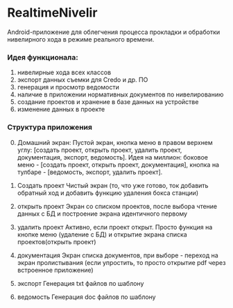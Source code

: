 # RealtimeNivelir
 
Android-приложение для облегчения процесса прокладки и обработки нивелирного хода в режиме реального времени.

### Идея функционала:

1. нивелирные хода всех классов
2. экспорт данных съемки для Credo и др. ПО
3. генерация и просмотр ведомости
4. наличие в приложении нормативных документов по нивелированию
5. создание проектов и хранение в базе данных на устройстве
6. изменение данных в проекте

### Структура приложения

0. Домашний экран:
Пустой экран, кнопка меню в правом верхнем углу: [создать проект, открыть проект, удалить проект, документация, экспорт, ведомость].
Идея на миллион: боковое меню - [создать проект, открыть проект, документация], кнопка на тулбаре - [ведомость, экспорт, удалить проект].

1. Создать проект
Чистый экран (то, что уже готово, ток добавить обратный ход и добавить функцию удаления бокса станции)

2. открыть проект
Экран со списком проектов, после выбора чтение данных с БД и построение экрана идентичного первому

3. удалить проект
Активно, если проект открыт. Просто функция на кнопке меню (удаление с БД) и открытие экрана списка проектов(открыть проект)

4. документация
Экран списка документов, при выборе - переход на экран пролистывания (если упростить, то просто открытие pdf через встроенное приложение)

5. экспорт
Генерация txt файлов по шаблону

6. ведомость
Генерация doc файлов по шаблону
